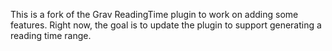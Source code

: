 This is a fork of the Grav ReadingTime plugin to work on adding some features. Right now, the goal is to update the plugin to support generating a reading time range.
